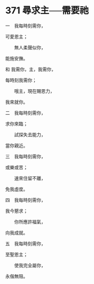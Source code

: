 # 371 尋求主──需要祂

一　我每時刻需你，

可愛恩主；

　　無人柔聲似你，

能施安撫。

和 我需你，主，我需你，

每時刻我需你；

　　哦主，現在賜恩力，

我來就你。

二　我每時刻需你，

求你來臨；

　　試探失去能力，

當你親近。

三　我每時刻需你，

或樂或苦；

　　速來住留不離，

免我虛度。

四　我每時刻需你，

我今懇求；

　　你所應許福氣，

向我成就。

五　我每時刻需你，

至聖恩主；

　　使我完全屬你，

永偕無阻。


